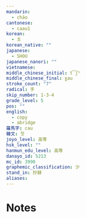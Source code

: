 ```yaml
---
mandarin:
  - chāo
cantonese:
  - caau1
korean:
  - 초
korean_native: ""
japanese:
  - SHOU
japanese_nanori: ""
vietnamese:
middle_chinese_initial: t͡ʃʰ
middle_chinese_final: ɣau
stroke_count: "7"
radical: 手
skip_number: 1-3-4
grade_level: 5
pos: ""
english:
  - copy
  - abridge
羅馬字: cau
韓文: 찻
joyo_level: 高等
hsk_level: ""
hanmun_edu_level: 高等
danayo_id: 5213
mc_id: 3990
graphemic_classification: 少
stand_in: 抄録
aliases:
---
```


# Notes

